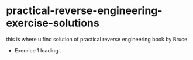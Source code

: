 # practical-reverse-engineering-exercise-solutions
this is where u find solution of practical reverse engineering book by Bruce 
 - Exercice 1 loading..
